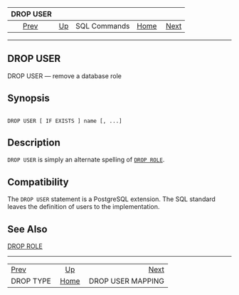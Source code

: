<!--?xml version="1.0" encoding="UTF-8" standalone="no"?-->

|                DROP USER               |                                        |              |                                                       |                                                       |
| :------------------------------------: | :------------------------------------- | :----------: | ----------------------------------------------------: | ----------------------------------------------------: |
| [Prev](sql-droptype.html "DROP TYPE")  | [Up](sql-commands.html "SQL Commands") | SQL Commands | [Home](index.html "PostgreSQL 17devel Documentation") |  [Next](sql-dropusermapping.html "DROP USER MAPPING") |

***

[]()

## DROP USER

DROP USER — remove a database role

## Synopsis

```

DROP USER [ IF EXISTS ] name [, ...]
```

## Description

`DROP USER` is simply an alternate spelling of [`DROP ROLE`](sql-droprole.html "DROP ROLE").

## Compatibility

The `DROP USER` statement is a PostgreSQL extension. The SQL standard leaves the definition of users to the implementation.

## See Also

[DROP ROLE](sql-droprole.html "DROP ROLE")

***

|                                        |                                                       |                                                       |
| :------------------------------------- | :---------------------------------------------------: | ----------------------------------------------------: |
| [Prev](sql-droptype.html "DROP TYPE")  |         [Up](sql-commands.html "SQL Commands")        |  [Next](sql-dropusermapping.html "DROP USER MAPPING") |
| DROP TYPE                              | [Home](index.html "PostgreSQL 17devel Documentation") |                                     DROP USER MAPPING |
